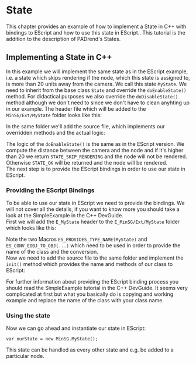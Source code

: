 <!------------------------------------------------------------------------------------------------
This work is licensed under the Creative Commons Attribution-ShareAlike 4.0 International License.
 To view a copy of this license, visit http://creativecommons.org/licenses/by-sa/4.0/.
 Author: Stanislaw Eppinger (eppinger@mail.uni-paderborn.de)
 PADrend Version 1.0.0
------------------------------------------------------------------------------------------------->

# State

This chapter provides an example of how to implement a State in C++ with bindings to EScript and how to use this state in EScript.. This tutorial is the addition to the description of PADrend's States. 

## Implementing a State in C++

In this example we will implement the same state as in the EScript example, i.e. a state which skips rendering if the node, which this state is assigned to, is more than 20 units away from the camera. We call this state `MyState`. We need to inherit from the base class `State` and override the `doEnableState()` method. For didactical purposes we also override the `doDisableState()` method although we don't need to since we don't have to clean anyhting up in our example. The header file which will be added to the `MinSG/Ext/MyState` folder looks like this: 

<!---INCLUDE src=MyState.h, start=12, end=22--->

In the same folder we'll add the source file, which implements our overridden methods and the actual logic:

<!---INCLUDE src=MyState.cpp, start=14, end=28--->

The logic of the `doEnableState()` is the same as in the EScript version. We compute the distance between the camera and the node and if it's higher than 20 we return `STATE_SKIP_RENDERING` and the node will not be rendered. Otherwise `STATE_OK` will be returned and the node will be rendered.  
The next step is to provide the EScript bindings in order to use our state in EScript.

### Providing the EScript Bindings

To be able to use our state in EScript we need to provide the bindings. We will not cover all the details, if you want to know more you should take a look at the SimpleExample in the C++ DevGuide.  
First we will add the `E_MyState` header to the `E_MinSG/Ext/MyState` folder which looks like this: 

<!---INCLUDE src=E_MyState.h, start=23, end=42--->

Note the two Macros `ES_PROVIDES_TYPE_NAME(MyState)` and `ES_CONV_EOBJ_TO_OBJ(...)` which need to be used in order to provide the name of the class and the conversion.  
Now we need to add the source file to the same folder and implement the `init()` method which provides the name and methods of our class to EScript:

<!---INCLUDE src=E_MyState.cpp, start=32, end=41--->

For further information about providing the EScript binding process you should read the SimpleExample tutorial in the C++ DevGuide. It seems very complicated at first but what you basically do is copying and working example and replace the name of the class with your class name.

### Using the state

Now we can go ahead and instantiate our state in EScript:

```
var ourState = new MinSG.MyState();
```

This state can be handled as every other state and e.g. be added to a particular node.

